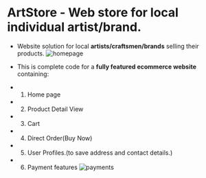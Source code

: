 #  ArtStore - Web store for local individual artist/brand.
- Website solution for local **artists/craftsmen/brands** selling their products.
![homepage](https://user-images.githubusercontent.com/33324318/204563004-47efcc42-e482-4c45-b599-db7cc39fb204.png)

- This is complete code for a **fully featured    ecommerce website** containing:
- 1. Home page
- 2. Product Detail View
- 3. Cart 
- 4. Direct Order(Buy Now) 
- 5. User Profiles.(to save address and contact details.) 
- 6. Payment features
![payments](https://user-images.githubusercontent.com/33324318/204563112-fa3dc857-f50b-4967-b0d2-bce8c13fc58a.png)
